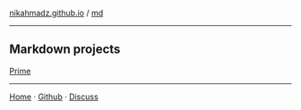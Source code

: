[nikahmadz.github.io][1] / [md](https://nikahmadz.github.io/md)

***

## Markdown projects

[Prime](https://nikahmadz.github.io/prime)

***

[Home][1] &middot;
[Github][2] &middot;
[Discuss][3]

[1]:https://nikahmadz.github.io
[2]:https://github.com/nikahmadz
[3]:https://github.com/nikahmadz/nikahmadz.github.io/discussions "Go to Discussion Room"
